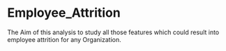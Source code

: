 # Employee_Attrition
The Aim of this analysis to study all those features which could result into employee attrition for any Organization.
